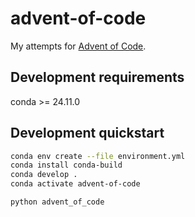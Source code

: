 # advent-of-code

My attempts for [Advent of Code](https://adventofcode.com/).


## Development requirements

conda >= 24.11.0

## Development quickstart

```bash
conda env create --file environment.yml
conda install conda-build
conda develop .
conda activate advent-of-code

python advent_of_code
```